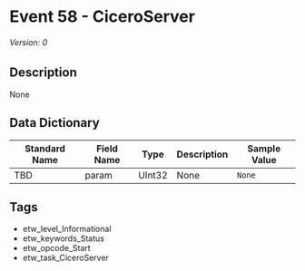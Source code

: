 # Event 58 - CiceroServer
###### Version: 0

## Description
None

## Data Dictionary
|Standard Name|Field Name|Type|Description|Sample Value|
|---|---|---|---|---|
|TBD|param|UInt32|None|`None`|

## Tags
* etw_level_Informational
* etw_keywords_Status
* etw_opcode_Start
* etw_task_CiceroServer